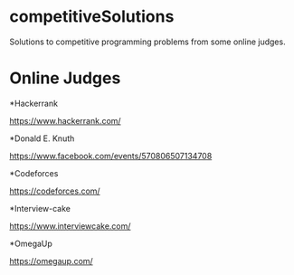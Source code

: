 # competitiveSolutions
Solutions to competitive programming problems from some online judges.

# Online Judges

 *Hackerrank

https://www.hackerrank.com/

 *Donald E. Knuth

https://www.facebook.com/events/570806507134708

 *Codeforces

https://codeforces.com/

 *Interview-cake

https://www.interviewcake.com/

 *OmegaUp

https://omegaup.com/
